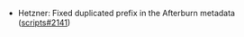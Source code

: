 - Hetzner: Fixed duplicated prefix in the Afterburn metadata ([scripts#2141](https://github.com/flatcar/scripts/pull/2141))
